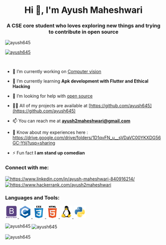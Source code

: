 <h1 align="center">Hi 👋, I'm Ayush Maheshwari</h1>
<h3 align="center">A CSE core student who loves exploring new things and trying to contribute in open source</h3>

<p align="left"> <img src="https://komarev.com/ghpvc/?username=ayush645&label=Profile%20views&color=0e75b6&style=flat" alt="ayush645" /> </p>

<p align="left"> <a href="https://github.com/ryo-ma/github-profile-trophy"><img src="https://github-profile-trophy.vercel.app/?username=ayush645" alt="ayush645" /></a> </p>

<p align="left"> <a href="https://twitter.com/" target="blank"><img src="https://img.shields.io/twitter/follow/?logo=twitter&style=for-the-badge" alt="" /></a> </p>

- 🔭 I’m currently working on [Computer vision](https://github.com/ayush645/New_Era_computers)

- 🌱 I’m currently learning **Apk development with Flutter and Ethical Hacking**

- 🤝 I’m looking for help with [open source](https://devpost.com/software/mentavision?ref_content=user-portfolio&ref_feature=in_progress)

- 👨‍💻 All of my projects are available at [https://github.com/ayush645](https://github.com/ayush645)

- 📫 You can reach me at **ayush2maheshwari@gmail.com**

- 📄 Know about my experiences here : https://drive.google.com/drive/folders/1D1qvFN_u__sVDaVC00YKXDG56GC-Ytij?usp=sharing

- ⚡ Fun fact **I am stand up comedian**

<h3 align="left">Connect with me:</h3>
<p align="left">
<a href="https://linkedin.com/in/https://www.linkedin.com/in/ayush-maheshwari-840916214/" target="blank"><img align="center" src="https://raw.githubusercontent.com/rahuldkjain/github-profile-readme-generator/master/src/images/icons/Social/linked-in-alt.svg" alt="https://www.linkedin.com/in/ayush-maheshwari-840916214/" height="30" width="40" /></a>
<a href="https://www.hackerrank.com/https://www.hackerrank.com/ayush2maheshwari" target="blank"><img align="center" src="https://raw.githubusercontent.com/rahuldkjain/github-profile-readme-generator/master/src/images/icons/Social/hackerrank.svg" alt="https://www.hackerrank.com/ayush2maheshwari" height="30" width="40" /></a>
</p>

<h3 align="left">Languages and Tools:</h3>
<p align="left"> <a href="https://getbootstrap.com" target="_blank" rel="noreferrer"> <img src="https://raw.githubusercontent.com/devicons/devicon/master/icons/bootstrap/bootstrap-plain-wordmark.svg" alt="bootstrap" width="40" height="40"/> </a> <a href="https://www.cprogramming.com/" target="_blank" rel="noreferrer"> <img src="https://raw.githubusercontent.com/devicons/devicon/master/icons/c/c-original.svg" alt="c" width="40" height="40"/> </a> <a href="https://www.w3schools.com/css/" target="_blank" rel="noreferrer"> <img src="https://raw.githubusercontent.com/devicons/devicon/master/icons/css3/css3-original-wordmark.svg" alt="css3" width="40" height="40"/> </a> <a href="https://www.w3.org/html/" target="_blank" rel="noreferrer"> <img src="https://raw.githubusercontent.com/devicons/devicon/master/icons/html5/html5-original-wordmark.svg" alt="html5" width="40" height="40"/> </a> <a href="https://www.linux.org/" target="_blank" rel="noreferrer"> <img src="https://raw.githubusercontent.com/devicons/devicon/master/icons/linux/linux-original.svg" alt="linux" width="40" height="40"/> </a> <a href="https://www.python.org" target="_blank" rel="noreferrer"> <img src="https://raw.githubusercontent.com/devicons/devicon/master/icons/python/python-original.svg" alt="python" width="40" height="40"/> </a> </p>

<p><img align="left" src="https://github-readme-stats.vercel.app/api/top-langs?username=ayush645&show_icons=true&locale=en&layout=compact" alt="ayush645" /></p>

<p>&nbsp;<img align="center" src="https://github-readme-stats.vercel.app/api?username=ayush645&show_icons=true&locale=en" alt="ayush645" /></p>

<p><img align="center" src="https://github-readme-streak-stats.herokuapp.com/?user=ayush645&" alt="ayush645" /></p>
